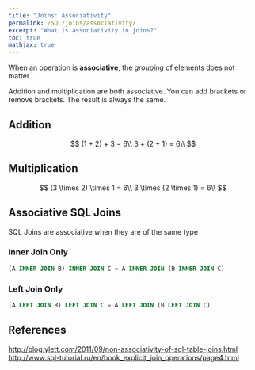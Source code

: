 ```yaml
---
title: "Joins: Associativity"
permalink: /SQL/joins/associativity/
excerpt: "What is associativity in joins?"
toc: true
mathjax: true
---
```


When an operation is __associative__, the _grouping_ of elements does not matter.

Addition and multiplication are both associative. You can add brackets or remove brackets. The result is always the same.

## Addition

$$
(1 + 2) + 3 = 6\\
3 + (2 + 1) = 6\\
$$

## Multiplication

$$
(3 \times 2) \times 1 = 6\\
3 \times (2 \times 1) = 6\\
$$


## Associative SQL Joins

SQL Joins are associative when they are of the same type

### Inner Join Only

```sql
(A INNER JOIN B) INNER JOIN C = A INNER JOIN (B INNER JOIN C) 
```
### Left Join Only

```sql
(A LEFT JOIN B) LEFT JOIN C = A LEFT JOIN (B LEFT JOIN C)
```


## References
http://blog.ylett.com/2011/09/non-associativity-of-sql-table-joins.html
http://www.sql-tutorial.ru/en/book_explicit_join_operations/page4.html


